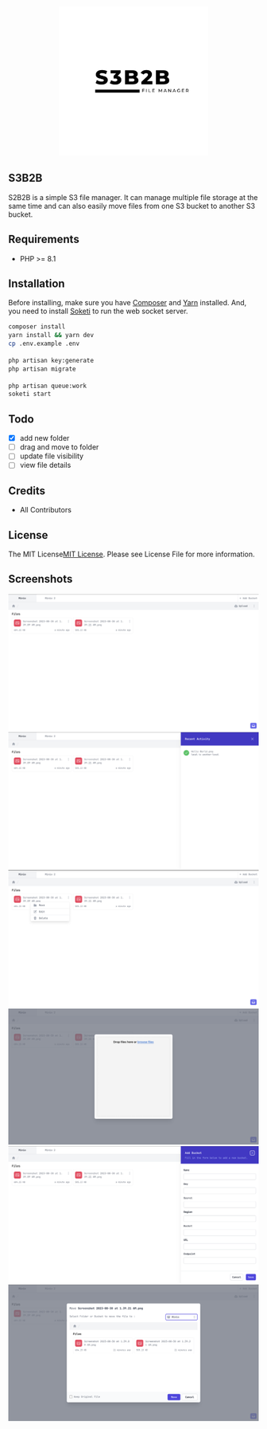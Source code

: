 <p align="center">
<a href="#" target="_blank">
<img src="art/logo.svg" width="300" alt="Laravel Logo">
</a>
</p>


## S3B2B

S2B2B is a simple S3 file manager. It can manage multiple file storage at the same time and can also easily move files from one S3 bucket to another S3 bucket.

## Requirements

- PHP >= 8.1

## Installation

Before installing, make sure you have [Composer](https://getcomposer.org/) and [Yarn](https://yarnpkg.com/) installed.
And, you need to install [Soketi](https://docs.soketi.app/) to run the web socket server.

```bash
composer install
yarn install && yarn dev
cp .env.example .env

php artisan key:generate
php artisan migrate

php artisan queue:work
soketi start
```
## Todo
- [x] add new folder
- [ ] drag and move to folder
- [ ] update file visibility
- [ ] view file details

## Credits
- All Contributors

## License
The MIT License[MIT License](https://opensource.org/licenses/MIT). Please see License File for more information.

## Screenshots
![screenshot 1](art/screenshots/1.png)
![screenshot 2](art/screenshots/2.png)
![screenshot 3](art/screenshots/3.png)
![screenshot 4](art/screenshots/4.png)
![screenshot 5](art/screenshots/5.png)
![screenshot 6](art/screenshots/6.png)
